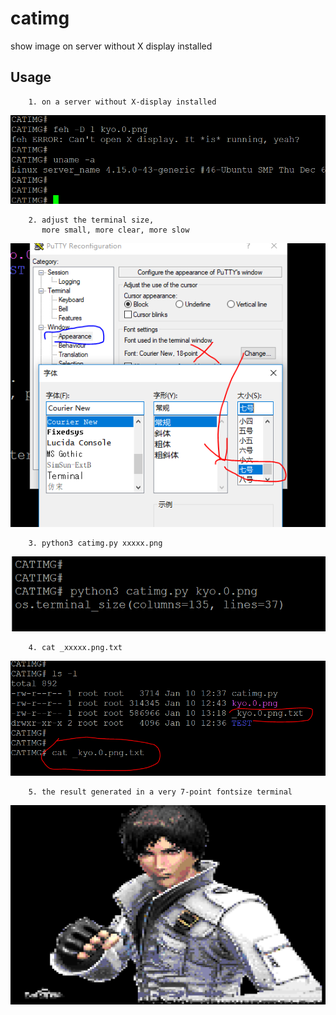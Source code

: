 # catimg
show image on server without X display  installed 


## Usage

        1. on a server without X-display installed

![](doc/images/catimg.0.png)


        2. adjust the terminal size,
           more small, more clear, more slow
           
 ![](doc/images/catimg.1.png)


        3. python3 catimg.py xxxxx.png
 
  ![](doc/images/catimg.2.png)
        
        4. cat _xxxxx.png.txt 
  
  ![](doc/images/catimg.4.png)
  
  
        5. the result generated in a very 7-point fontsize terminal
        
  ![](doc/images/catimg.3.png)
  
  
